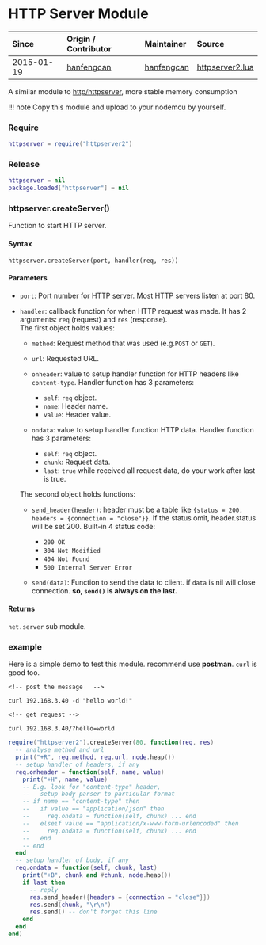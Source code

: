 # HTTP Server Module
| Since  | Origin / Contributor  | Maintainer  | Source  |
| :----- | :-------------------- | :---------- | :------ |
| 2015-01-19 | [hanfengcan](https://github.com/hanfengcan) | [hanfengcan](https://github.com/hanfengcan) | [httpserver2.lua](../../lua_modules/http2/httpserver2.lua) |

A similar module to [http/httpserver](../../lua_modules/http/httpserver.lua), more stable memory consumption


!!! note
	Copy this module and upload to your nodemcu by yourself.  

### Require
```lua
httpserver = require("httpserver2")
```

### Release
```lua
httpserver = nil
package.loaded["httpserver"] = nil
```

### httpserver.createServer()
Function to start HTTP server.

#### Syntax
`httpserver.createServer(port, handler(req, res))`

#### Parameters
- `port`: Port number for HTTP server. Most HTTP servers listen at port 80.
- `handler`: callback function for when HTTP request was made. It has 2 arguments: `req` (request) and `res` (response).  
	The first object holds values:

	- `method`: Request method that was used (e.g.`POST` or `GET`).
	- `url`: Requested URL.
	- `onheader`: value to setup handler function for HTTP headers like `content-type`. Handler function has 3 parameters:

		- `self`: `req` object.
		- `name`: Header name.
		- `value`: Header value.

	- `ondata`: value to setup handler function HTTP data. Handler function has 3 parameters:
		- `self`: `req` object.
		- `chunk`: Request data.
		- `last`: `true` while received all request data, do your work after last is true.

	The second object holds functions:

	- `send_header(header)`: header must be a table like `{status = 200, headers = {connection = "close"}}`. If the status omit,  header.status will be set 200. Built-in 4 status code: 

		+ `200 OK`
		+ `304 Not Modified`
		+ `404 Not Found`
		+ `500 Internal Server Error`


	- `send(data)`: Function to send the data to client. if `data` is nil will close connection. **so, `send()` is always on the last.**

#### Returns
`net.server` sub module.

### example 

Here is a simple demo to test this module. recommend use **postman**. `curl` is good too.

```curl
<!-- post the message   -->

curl 192.168.3.40 -d "hello world!"

<!-- get request -->

curl 192.168.3.40/?hello=world
```

```lua
require("httpserver2").createServer(80, function(req, res)
  -- analyse method and url
  print("+R", req.method, req.url, node.heap())
  -- setup handler of headers, if any
  req.onheader = function(self, name, value)
    print("+H", name, value)
    -- E.g. look for "content-type" header,
    --   setup body parser to particular format
    -- if name == "content-type" then
    --   if value == "application/json" then
    --     req.ondata = function(self, chunk) ... end
    --   elseif value == "application/x-www-form-urlencoded" then
    --     req.ondata = function(self, chunk) ... end
    --   end
    -- end
  end
  -- setup handler of body, if any
  req.ondata = function(self, chunk, last)
    print("+B", chunk and #chunk, node.heap())
    if last then
      -- reply
      res.send_header({headers = {connection = "close"}})
      res.send(chunk, "\r\n")
      res.send() -- don't forget this line
    end
  end
end)
```
